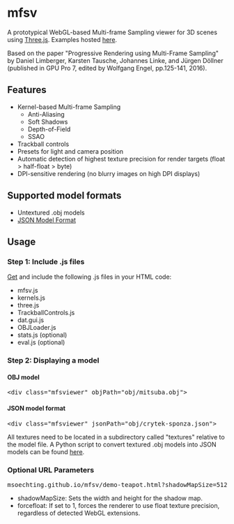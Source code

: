 # mfsv

A prototypical WebGL-based Multi-frame Sampling viewer for 3D scenes using [Three.js](https://github.com/mrdoob/three.js/). Examples hosted [here](https://emberflare.github.io/mfsv/).

Based on the paper "Progressive Rendering using Multi-Frame Sampling" by Daniel Limberger, Karsten Tausche, Johannes Linke, and Jürgen Döllner (published in GPU Pro 7, edited by Wolfgang Engel, pp.125-141, 2016).

## Features
* Kernel-based Multi-frame Sampling
	* Anti-Aliasing
	* Soft Shadows
	* Depth-of-Field
	* SSAO
* Trackball controls
* Presets for light and camera position
* Automatic detection of highest texture precision for render targets (float > half-float > byte)
* DPI-sensitive rendering (no blurry images on high DPI displays)

## Supported model formats
* Untextured .obj models
* [JSON Model Format](https://github.com/mrdoob/three.js/wiki/JSON-Model-format-3)

## Usage
### Step 1: Include .js files
[Get](https://github.com/emberflare/mfsv/tree/master/js) and include the following .js files in your HTML code:
* mfsv.js
* kernels.js
* three.js
* TrackballControls.js
* dat.gui.js
* OBJLoader.js
* stats.js (optional)
* eval.js (optional)

### Step 2: Displaying a model
#### OBJ model
<pre>&lt;div class="mfsviewer" objPath="obj/mitsuba.obj"&gt;</pre>

#### JSON model format
<pre>&lt;div class="mfsviewer" jsonPath="obj/crytek-sponza.json"&gt;</pre>

All textures need to be located in a subdirectory called "textures" relative to the model file. A Python script to convert textured .obj models into JSON models can be found [here](https://github.com/mrdoob/three.js/blob/master/utils/converters/obj/convert_obj_three.py).


### Optional URL Parameters

<pre>msoechting.github.io/mfsv/demo-teapot.html?shadowMapSize=512&forcefloat=1</pre>

* shadowMapSize: Sets the width and height for the shadow map.
* forcefloat: If set to 1, forces the renderer to use float texture precision, regardless of detected WebGL extensions.
